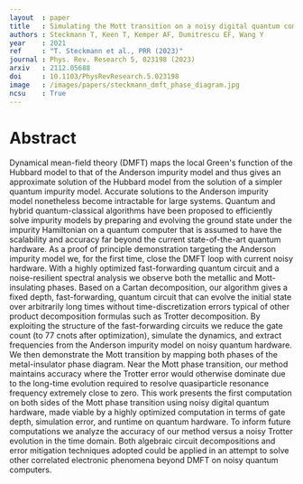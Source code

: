 ```yaml
---
layout  : paper
title   : Simulating the Mott transition on a noisy digital quantum computer via Cartan-based fast-forwarding circuits
authors : Steckmann T, Keen T, Kemper AF, Dumitrescu EF, Wang Y
year    : 2021
ref     : "T. Steckmann et al., PRR (2023)"
journal : Phys. Rev. Research 5, 023198 (2023)
arxiv   : 2112.05688
doi     : 10.1103/PhysRevResearch.5.023198
image   : /images/papers/steckmann_dmft_phase_diagram.jpg
ncsu    : True
---
```


# Abstract

Dynamical mean-field theory (DMFT) maps the local Green's function of the Hubbard model to that of the Anderson impurity model and thus gives an approximate solution of the Hubbard model from the solution of a simpler quantum impurity model. Accurate solutions to the Anderson impurity model nonetheless become intractable for large systems. Quantum and hybrid quantum-classical algorithms have been proposed to efficiently solve impurity models by preparing and evolving the ground state under the impurity Hamiltonian on a quantum computer that is assumed to have the scalability and accuracy far beyond the current state-of-the-art quantum hardware. As a proof of principle demonstration targeting the Anderson impurity model we, for the first time, close the DMFT loop with current noisy hardware. With a highly optimized fast-forwarding quantum circuit and a noise-resilient spectral analysis we observe both the metallic and Mott-insulating phases. Based on a Cartan decomposition, our algorithm gives a fixed depth, fast-forwarding, quantum circuit that can evolve the initial state over arbitrarily long times without time-discretization errors typical of other product decomposition formulas such as Trotter decomposition. By exploiting the structure of the fast-forwarding circuits we reduce the gate count (to 77 cnots after optimization), simulate the dynamics, and extract frequencies from the Anderson impurity model on noisy quantum hardware. We then demonstrate the Mott transition by mapping both phases of the metal-insulator phase diagram. Near the Mott phase transition, our method maintains accuracy where the Trotter error would otherwise dominate due to the long-time evolution required to resolve quasiparticle resonance frequency extremely close to zero. This work presents the first computation on both sides of the Mott phase transition using noisy digital quantum hardware, made viable by a highly optimized computation in terms of gate depth, simulation error, and runtime on quantum hardware. To inform future computations we analyze the accuracy of our method versus a noisy Trotter evolution in the time domain. Both algebraic circuit decompositions and error mitigation techniques adopted could be applied in an attempt to solve other correlated electronic phenomena beyond DMFT on noisy quantum computers.
